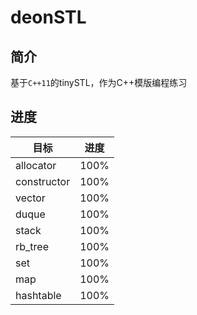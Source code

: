 # deonSTL

## 简介

基于`C++11`的tinySTL，作为C++模版编程练习

## 进度

| 目标        | 进度 |
| ----------- | ---- |
| allocator   | 100% |
| constructor | 100% |
| vector      | 100% |
| duque       | 100% |
| stack       | 100% |
| rb_tree     | 100% |
| set         | 100% |
| map         | 100% |
| hashtable   | 100% |

